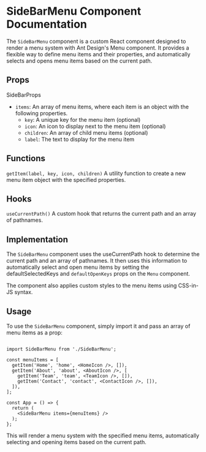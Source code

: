 # **SideBarMenu Component Documentation**

The `SideBarMenu` component is a custom React component designed to render a menu system with Ant Design's Menu component. It provides a flexible way to define menu items and their properties, and automatically selects and opens menu items based on the current path.

## **Props**

SideBarProps

- `items`: An array of menu items, where each item is an object with the following properties.
  - `key`: A unique key for the menu item (optional)
  - `icon`: An icon to display next to the menu item (optional)
  - `children`: An array of child menu items (optional)
  - `label`: The text to display for the menu item

## **Functions**

`getItem(label, key, icon, children)`
A utility function to create a new menu item object with the specified properties.

## **Hooks**

`useCurrentPath()`
A custom hook that returns the current path and an array of pathnames.

## **Implementation**

The `SideBarMenu` component uses the useCurrentPath hook to determine the current path and an array of pathnames. It then uses this information to automatically select and open menu items by setting the defaultSelectedKeys and `defaultOpenKeys` props on the `Menu` component.

The component also applies custom styles to the menu items using CSS-in-JS syntax.

## **Usage**

To use the `SideBarMenu` component, simply import it and pass an array of menu items as a prop:

```typescriptreact

import SideBarMenu from './SideBarMenu';

const menuItems = [
  getItem('Home', 'home', <HomeIcon />, []),
  getItem('About', 'about', <AboutIcon />, [
    getItem('Team', 'team', <TeamIcon />, []),
    getItem('Contact', 'contact', <ContactIcon />, []),
  ]),
];

const App = () => {
  return (
    <SideBarMenu items={menuItems} />
  );
};

```

This will render a menu system with the specified menu items, automatically selecting and opening items based on the current path.

